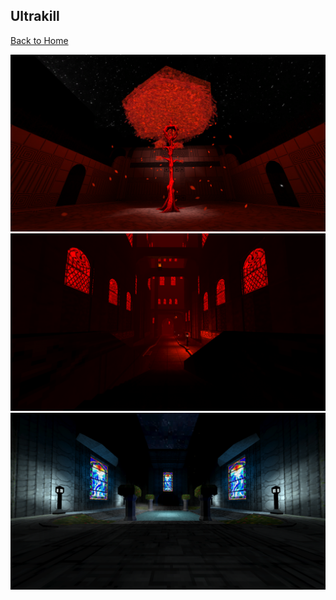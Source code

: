 ## Ultrakill

[Back to Home](https://github.com/RickyFoots/Wallpapers/tree/main)

</h1>

<img src="https://github.com/RickyFoots/Wallpapers/blob/main/Collection/Video%20Games/Ultrakill/Ultrakill.jpg">

<img src="https://github.com/RickyFoots/Wallpapers/blob/main/Collection/Video%20Games/Ultrakill/Ultrakill-City.png">

<img src="https://github.com/RickyFoots/Wallpapers/blob/main/Collection/Video%20Games/Ultrakill/Ultrakill-Level.png">